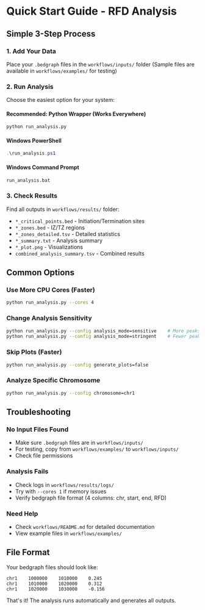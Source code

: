 # Quick Start Guide - RFD Analysis

## Simple 3-Step Process

### 1. Add Your Data
Place your `.bedgraph` files in the `workflows/inputs/` folder
(Sample files are available in `workflows/examples/` for testing)

### 2. Run Analysis
Choose the easiest option for your system:

#### **Recommended: Python Wrapper (Works Everywhere)**
```bash
python run_analysis.py
```

#### **Windows PowerShell**
```powershell
.\run_analysis.ps1
```

#### **Windows Command Prompt**
```cmd
run_analysis.bat
```

### 3. Check Results
Find all outputs in `workflows/results/` folder:
- `*_critical_points.bed` - Initiation/Termination sites
- `*_zones.bed` - IZ/TZ regions
- `*_zones_detailed.tsv` - Detailed statistics
- `*_summary.txt` - Analysis summary
- `*_plot.png` - Visualizations
- `combined_analysis_summary.tsv` - Combined results

## Common Options

### Use More CPU Cores (Faster)
```bash
python run_analysis.py --cores 4
```

### Change Analysis Sensitivity
```bash
python run_analysis.py --config analysis_mode=sensitive    # More peaks
python run_analysis.py --config analysis_mode=stringent    # Fewer peaks
```

### Skip Plots (Faster)
```bash
python run_analysis.py --config generate_plots=false
```

### Analyze Specific Chromosome
```bash
python run_analysis.py --config chromosome=chr1
```

## Troubleshooting

### No Input Files Found
- Make sure `.bedgraph` files are in `workflows/inputs/`
- For testing, copy from `workflows/examples/` to `workflows/inputs/`
- Check file permissions

### Analysis Fails
- Check logs in `workflows/results/logs/`
- Try with `--cores 1` if memory issues
- Verify bedgraph file format (4 columns: chr, start, end, RFD)

### Need Help
- Check `workflows/README.md` for detailed documentation
- View example files in `workflows/examples/`

## File Format
Your bedgraph files should look like:
```
chr1    1000000    1010000    0.245
chr1    1010000    1020000    0.312
chr1    1020000    1030000    -0.156
```

That's it! The analysis runs automatically and generates all outputs.